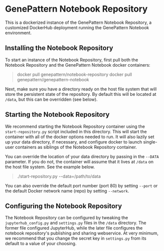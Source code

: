 # GenePattern Notebook Repository

This is a dockerized instance of the GenePattern Notebook Repository, a customized DockerHub deployment
running the GenePattern Notebook environment.

## Installing the Notebook Repository

To start an instance of the Notebook Repository, first pull both the Notebook Repository and the
GenePattern Notebook docker containers:

> docker pull genepattern/notebook-repository
> docker pull genepattern/genepattern-notebook

Next, make sure you have a directory ready on the host file system that will store the persistent state of
the repository. By default this will be located at `/data`, but this can be overridden (see below).

## Starting the Notebook Repository

We recommend starting the Notebook Repository container using the `start-repository.py` script included in
this directory. This will start the container with all of the docker options needed to run. It will also
lazily set up your data directory, if necessary, and configure docker to launch single-user containers as
siblings of the Notebook Repository container.

You can override the location of your data directory by passing in the `--DATA` parameter. If you do not,
the container will assume that it lives at `/data` on the host file system. See the example below.

> ./start-repository.py --data=/path/to/data

You can also override the default port number (port 80) by setting `--port` or the default Docker network
name (repo) by setting `--network`.

## Configuring the Notebook Repository

The Notebook Repository can be configured by tweaking the `jupyterhub_config.py` and `settings.py` files
in the `/data` directory. The former file configured JupyterHub, while the later file configures the
notebook repository's publishing and sharing webservice. At very minimum, we recommend that you change the
secret key in `settings.py` from its default to a value of your choosing.